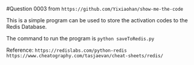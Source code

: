 #Question 0003
from `https://github.com/Yixiaohan/show-me-the-code`

This is a simple program can be used to store the activation codes to the Redis
Database.

The command to run the program is `python saveToRedis.py`

Reference:
`https://redislabs.com/python-redis`
`https://www.cheatography.com/tasjaevan/cheat-sheets/redis/`

